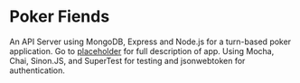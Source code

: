 # Poker Fiends

An API Server using MongoDB, Express and Node.js for a turn-based poker application.  Go to [placeholder](#) for full description of app.  Using Mocha, Chai, Sinon.JS, and SuperTest for testing and jsonwebtoken for authentication.